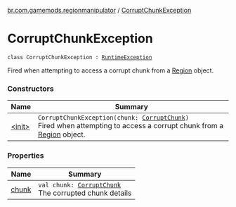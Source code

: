 [br.com.gamemods.regionmanipulator](../index.md) / [CorruptChunkException](./index.md)

# CorruptChunkException

`class CorruptChunkException : `[`RuntimeException`](https://docs.oracle.com/javase/6/docs/api/java/lang/RuntimeException.html)

Fired when attempting to access a corrupt chunk from a [Region](../-region/index.md) object.

### Constructors

| Name | Summary |
|---|---|
| [&lt;init&gt;](-init-.md) | `CorruptChunkException(chunk: `[`CorruptChunk`](../-corrupt-chunk/index.md)`)`<br>Fired when attempting to access a corrupt chunk from a [Region](../-region/index.md) object. |

### Properties

| Name | Summary |
|---|---|
| [chunk](chunk.md) | `val chunk: `[`CorruptChunk`](../-corrupt-chunk/index.md)<br>The corrupted chunk details |
